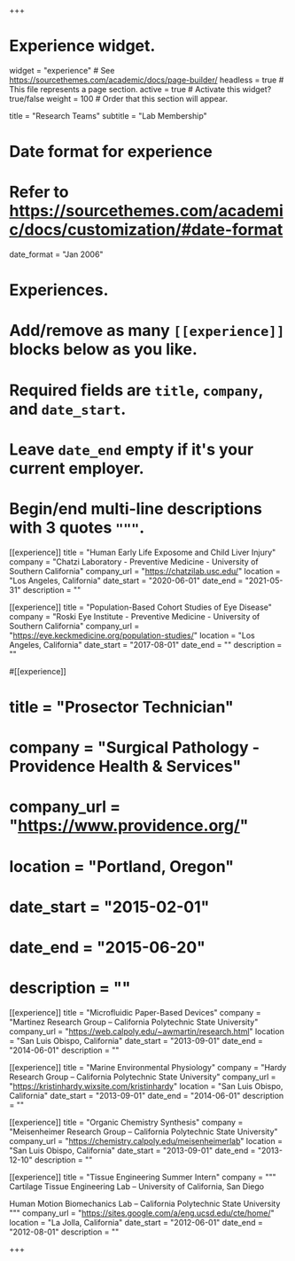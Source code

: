 +++
# Experience widget.
widget = "experience"  # See https://sourcethemes.com/academic/docs/page-builder/
headless = true  # This file represents a page section.
active = true  # Activate this widget? true/false
weight = 100  # Order that this section will appear.

title = "Research Teams"
subtitle = "Lab Membership"

# Date format for experience
#   Refer to https://sourcethemes.com/academic/docs/customization/#date-format
date_format = "Jan 2006"

# Experiences.
#   Add/remove as many `[[experience]]` blocks below as you like.
#   Required fields are `title`, `company`, and `date_start`.
#   Leave `date_end` empty if it's your current employer.
#   Begin/end multi-line descriptions with 3 quotes `"""`.

[[experience]]
  title = "Human Early Life Exposome and Child Liver Injury"
  company = "Chatzi Laboratory - Preventive Medicine - University of Southern California"
  company_url = "https://chatzilab.usc.edu/"
  location = "Los Angeles, California"
  date_start = "2020-06-01"
  date_end = "2021-05-31"
  description = ""

[[experience]]
  title = "Population-Based Cohort Studies of Eye Disease"
  company = "Roski Eye Institute - Preventive Medicine - University of Southern California"
  company_url = "https://eye.keckmedicine.org/population-studies/"
  location = "Los Angeles, California"
  date_start = "2017-08-01"
  date_end = ""
  description = ""
  
#[[experience]]
#  title = "Prosector Technician"
#  company = "Surgical Pathology - Providence Health & Services"
#  company_url = "https://www.providence.org/"
#  location = "Portland, Oregon"
#  date_start = "2015-02-01"
#  date_end = "2015-06-20"
#  description = ""
  
[[experience]]
  title = "Microfluidic Paper-Based Devices"
  company = "Martinez Research Group – California Polytechnic State University"
  company_url = "https://web.calpoly.edu/~awmartin/research.html"
  location = "San Luis Obispo, California"
  date_start = "2013-09-01"
  date_end = "2014-06-01"
  description = ""

[[experience]]
  title = "Marine Environmental Physiology"
  company = "Hardy Research Group – California Polytechnic State University"
  company_url = "https://kristinhardy.wixsite.com/kristinhardy"
  location = "San Luis Obispo, California"
  date_start = "2013-09-01"
  date_end = "2014-06-01"
  description = ""

[[experience]]
  title = "Organic Chemistry Synthesis"
  company = "Meisenheimer Research Group – California Polytechnic State University"
  company_url = "https://chemistry.calpoly.edu/meisenheimerlab"
  location = "San Luis Obispo, California"
  date_start = "2013-09-01"
  date_end = "2013-12-10"
  description = ""

[[experience]]
  title = "Tissue Engineering Summer Intern"
  company = """
  Cartilage Tissue Engineering Lab – University of California, San Diego
  
  Human Motion Biomechanics Lab – California Polytechnic State University
  """
  company_url = "https://sites.google.com/a/eng.ucsd.edu/cte/home/"
  location = "La Jolla, California"
  date_start = "2012-06-01"
  date_end = "2012-08-01"
  description = ""

+++

